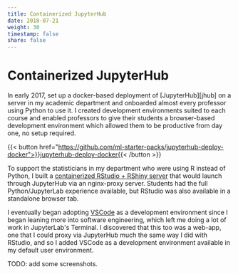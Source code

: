 ```yaml
---
title: Containerized JupyterHub
date: 2018-07-21
weight: 30
timestamp: false
share: false
---
```


# Containerized JupyterHub

In early 2017, set up a docker-based deployment of [JupyterHub][jhub] on a server in my academic department and onboarded almost every professor using Python to use it.
I created development environments suited to each course and enabled professors to give their students a browser-based development environment which allowed them to be productive from day one, no setup required.


{{< button href="https://github.com/ml-starter-packs/jupyterhub-deploy-docker">}}jupyterhub-deploy-docker{{< /button >}}

To support the statisticians in my department who were using R instead of Python, I built a [containerized RStudio + RShiny server](/projects/etc/#statistical-dev-env) that would launch through JupyterHub via an nginx-proxy server.
Students had the full Python/JupyterLab experience available, but RStudio was also available in a standalone browser tab.

I eventually began adopting [VSCode](https://code.visualstudio.com/) as a development environment since I began leaning more into software engineering, which left me doing a lot of work in JupyterLab's Terminal.
I discovered that this too was a web-app, one that I could proxy via JupyterHub much the same way I did with RStudio, and so I added VSCode as a development environment available in my default user environment.

TODO: add some screenshots.